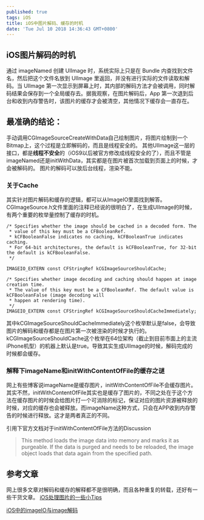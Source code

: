```yaml
---
published: true
tags: iOS
title: iOS中图片解码、缓存的时机
date: 'Tue Jul 10 2018 14:36:43 GMT+0800'
---
```

## iOS图片解码的时机
通过 imageNamed 创建 UIImage 时，系统实际上只是在 Bundle 内查找到文件名，然后把这个文件名放到 UIImage 里返回，并没有进行实际的文件读取和解码。当 UIImage 第一次显示到屏幕上时，其内部的解码方法才会被调用，同时解码结果会保存到一个全局缓存去。据我观察，在图片解码后，App 第一次退到后台和收到内存警告时，该图片的缓存才会被清空，其他情况下缓存会一直存在。

## 最准确的结论：
手动调用CGImageSourceCreateWithData自己绘制图片，将图片绘制到一个Bitmap上，这个过程是立即解码的，而且是线程安全的。
其他UIImage这一层的接口，都是**线程不安全**的（iOS9以后被官方修改成线程安全的了），而且不管是imageNamed还是initWithData，其实都是在图片被首次加载到页面上的时候，才会被解码的。
图片的解码可以放后台线程，渲染不能。

### 关于Cache
其实针对图片解码和缓存的逻辑，都可以从ImageIO里面找到解答。CGImageSource.h文件里面的注释已经说的很明白了，在生成UIImage的时候，有两个重要的枚举量控制了缓存的时机。

```objc
/* Specifies whether the image should be cached in a decoded form. The
 * value of this key must be a CFBooleanRef.
 * kCFBooleanFalse indicates no caching, kCFBooleanTrue indicates caching.
 * For 64-bit architectures, the default is kCFBooleanTrue, for 32-bit the default is kCFBooleanFalse.
 */

IMAGEIO_EXTERN const CFStringRef kCGImageSourceShouldCache;

/* Specifies whether image decoding and caching should happen at image creation time.
 * The value of this key must be a CFBooleanRef. The default value is kCFBooleanFalse (image decoding will
 * happen at rendering time).
 */
IMAGEIO_EXTERN const CFStringRef kCGImageSourceShouldCacheImmediately;
```
其中kCGImageSourceShouldCacheImmediately这个枚举默认是false，会导致图片的解码和缓存都是在图片第一次被渲染的时候才执行的。
kCGImageSourceShouldCache这个枚举在64位架构（截止到目前市面上的主流iPhone机型）的机器上默认是true。导致其实生成UIImage的时候，解码完成的时候都会缓存。

### 解释下imageName和initWithContentOfFile的缓存之谜
网上有些博客说imageName是缓存图片，initWithContentOfFile不会缓存图片。其实不然，initWithContentOfFile其实也是缓存了图片的，不同之处在于这个方法在缓存图片的时候会给图片打一个可消除的标记，保证对应的图片资源被释放的时候，对应的缓存也会被释放。而imageName这种方式，只会在APP收到内存警告的时候进行释放。这才是两者真正的不同。

引用下官方文档对于initWithContentOfFile方法的Discussion
> This method loads the image data into memory and marks it as purgeable. If the data is purged and needs to be reloaded, the image object loads that data again from the specified path.


## 参考文章
网上很多文章对解码和缓存的解释都不是很明确，而且各种重复的转载，还好有一些干货文章。
[iOS处理图片的一些小Tips](https://blog.ibireme.com/2015/11/02/ios_image_tips/)

[iOS中的imageIO与image解码](http://ios.jobbole.com/87233/)
